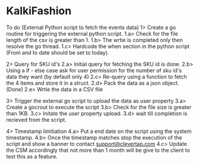# KalkiFashion

To do
(External Python script to fetch the events data)
1> Create a go routine for triggering the external python script. 
 1.a> Check for the file length of the csv is greater than 1.
 1.b> The wrtie is completed only then resolve the go thread.
 1.c> Hardcode the when section in the python script (From and to date should be set to today).

2> Query for SKU id's
 2.a> Initial query for fetching the SKU id is done.
 2.b> Using a if - else case ask for user permission for the number of sku id's data they want (by default only 4)
 2.c> Re-query using a function to fetch the 4 items and store it in a struct.
 2.d> Pack the data as a json object.(Done)
 2.e> Wrtie the data in a CSV file
 
3> Trigger the external go script to upload the data as user property
 3.a> Create a gocrout to execute the script 
 3.b> Check for the file size is greater than 1KB.
 3.c> Initate the user property upload. 
 3.d> wait till completion is recieved from the script.
 
4> Timestamp limitiation
 4.a> Put a end date on the script using the system timestamp.
 4.b> Once the timestamp matches stop the execution of the script and show a banner to contact support@clevertap.com
 4.c> Update the CSM accordingly that not more than 1 month will be give to the client to test this as a feature.
